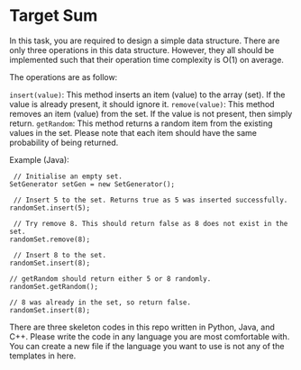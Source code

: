 Target Sum
==========

In this task, you are required to design a simple data structure. There are only three operations in this data structure.
However, they all should be implemented such that their operation time complexity is O(1) on average.

The operations are as follow:

`insert(value)`: This method inserts an item (value) to the array (set). If the value is already present, it should ignore it.
`remove(value)`: This method removes an item (value) from the set. If the value is not present, then simply return.
`getRandom`: This method returns a random item from the existing values in the set. Please note that each item should have
the same probability of being returned.


Example (Java):

````
 // Initialise an empty set.
SetGenerator setGen = new SetGenerator();

 // Insert 5 to the set. Returns true as 5 was inserted successfully.
randomSet.insert(5);

 // Try remove 8. This should return false as 8 does not exist in the set.
randomSet.remove(8);

 // Insert 8 to the set.
randomSet.insert(8);

// getRandom should return either 5 or 8 randomly.
randomSet.getRandom();

// 8 was already in the set, so return false.
randomSet.insert(8);

````

There are three skeleton codes in this repo written in Python, Java, and C++. Please write the code in any language you
are most comfortable with. You can create a new file if the language you want to use is not any of the templates in here.